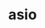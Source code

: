 ---
title: "asio"
layout: cache
categories: [package, develop]
meta: {"versions": ["1.16.1", "1.21.0", "1.28.0"], "compilers": ["gcc@=11.1.0", "oneapi@=2023.1.0", "oneapi@=2023.2.0"], "oss": ["ubuntu20.04"], "platforms": ["linux"], "targets": ["ppc64le", "x86_64", "x86_64_v3"], "stacks": ["e4s", "e4s-oneapi", "e4s-power", "root"], "num_specs": 45, "num_specs_by_stack": {"root": 45, "e4s-power": 6, "e4s-oneapi": 12, "e4s": 6}}
spec_details: [{"hash": "v7ikqgjew3uvs65spd4btnuy2nrwmyss", "compiler": "gcc@=11.1.0", "versions": ["1.21.0"], "os": "ubuntu20.04", "platform": "linux", "target": "ppc64le", "variants": ["~boost_coroutine", "~boost_regex", "build_system=autotools", "cxxstd=17", "~separate_compilation"], "stacks": ["root"], "size": "-", "tarball": "https://binaries.spack.io/develop/build_cache/linux-ubuntu20.04-ppc64le/gcc-11.1.0/asio-1.21.0/linux-ubuntu20.04-ppc64le-gcc-11.1.0-asio-1.21.0-v7ikqgjew3uvs65spd4btnuy2nrwmyss.spack"}, {"hash": "5dfyw6xiiloskt6klkgnnard4ue5ws4f", "compiler": "gcc@=11.1.0", "versions": ["1.28.0"], "os": "ubuntu20.04", "platform": "linux", "target": "ppc64le", "variants": ["~boost_coroutine", "~boost_regex", "build_system=autotools", "cxxstd=17", "~separate_compilation"], "stacks": ["e4s-power", "root"], "size": "-", "tarball": "https://binaries.spack.io/develop/build_cache/linux-ubuntu20.04-ppc64le/gcc-11.1.0/asio-1.28.0/linux-ubuntu20.04-ppc64le-gcc-11.1.0-asio-1.28.0-5dfyw6xiiloskt6klkgnnard4ue5ws4f.spack"}, {"hash": "ycp6bj77vatynlmgyu2jsfr5cxap2led", "compiler": "gcc@=11.1.0", "versions": ["1.21.0"], "os": "ubuntu20.04", "platform": "linux", "target": "ppc64le", "variants": ["~boost_coroutine", "~boost_regex", "build_system=autotools", "cxxstd=17", "~separate_compilation"], "stacks": ["root"], "size": "-", "tarball": "https://binaries.spack.io/develop/build_cache/linux-ubuntu20.04-ppc64le/gcc-11.1.0/asio-1.21.0/linux-ubuntu20.04-ppc64le-gcc-11.1.0-asio-1.21.0-ycp6bj77vatynlmgyu2jsfr5cxap2led.spack"}, {"hash": "a6nrrq3qcdzwx6u563wj3vwdlxxfitao", "compiler": "gcc@=11.1.0", "versions": ["1.28.0"], "os": "ubuntu20.04", "platform": "linux", "target": "ppc64le", "variants": ["~boost_coroutine", "~boost_regex", "build_system=autotools", "cxxstd=17", "~separate_compilation"], "stacks": ["e4s-power", "root"], "size": "-", "tarball": "https://binaries.spack.io/develop/build_cache/linux-ubuntu20.04-ppc64le/gcc-11.1.0/asio-1.28.0/linux-ubuntu20.04-ppc64le-gcc-11.1.0-asio-1.28.0-a6nrrq3qcdzwx6u563wj3vwdlxxfitao.spack"}, {"hash": "4jg73tapvhqbzilrlrygq6jykjrjfpq2", "compiler": "gcc@=11.1.0", "versions": ["1.21.0"], "os": "ubuntu20.04", "platform": "linux", "target": "ppc64le", "variants": ["~boost_coroutine", "~boost_regex", "build_system=autotools", "cxxstd=17", "~separate_compilation"], "stacks": ["root"], "size": "-", "tarball": "https://binaries.spack.io/develop/build_cache/linux-ubuntu20.04-ppc64le/gcc-11.1.0/asio-1.21.0/linux-ubuntu20.04-ppc64le-gcc-11.1.0-asio-1.21.0-4jg73tapvhqbzilrlrygq6jykjrjfpq2.spack"}, {"hash": "fts7zqslkpono275yd5xnwetyeaf4ymt", "compiler": "gcc@=11.1.0", "versions": ["1.28.0"], "os": "ubuntu20.04", "platform": "linux", "target": "ppc64le", "variants": ["~boost_coroutine", "~boost_regex", "build_system=autotools", "cxxstd=17", "~separate_compilation"], "stacks": ["e4s-power", "root"], "size": "-", "tarball": "https://binaries.spack.io/develop/build_cache/linux-ubuntu20.04-ppc64le/gcc-11.1.0/asio-1.28.0/linux-ubuntu20.04-ppc64le-gcc-11.1.0-asio-1.28.0-fts7zqslkpono275yd5xnwetyeaf4ymt.spack"}, {"hash": "h5xd33yegkc2nova3glrksbjlr7gskzu", "compiler": "gcc@=11.1.0", "versions": ["1.21.0"], "os": "ubuntu20.04", "platform": "linux", "target": "ppc64le", "variants": ["~boost_coroutine", "~boost_regex", "build_system=autotools", "cxxstd=17", "~separate_compilation"], "stacks": ["root"], "size": "-", "tarball": "https://binaries.spack.io/develop/build_cache/linux-ubuntu20.04-ppc64le/gcc-11.1.0/asio-1.21.0/linux-ubuntu20.04-ppc64le-gcc-11.1.0-asio-1.21.0-h5xd33yegkc2nova3glrksbjlr7gskzu.spack"}, {"hash": "dy3ajxsrhn6fokewqysl7ssp3eevccsc", "compiler": "gcc@=11.1.0", "versions": ["1.28.0"], "os": "ubuntu20.04", "platform": "linux", "target": "ppc64le", "variants": ["~boost_coroutine", "~boost_regex", "build_system=autotools", "cxxstd=17", "~separate_compilation"], "stacks": ["root"], "size": "-", "tarball": "https://binaries.spack.io/develop/build_cache/linux-ubuntu20.04-ppc64le/gcc-11.1.0/asio-1.28.0/linux-ubuntu20.04-ppc64le-gcc-11.1.0-asio-1.28.0-dy3ajxsrhn6fokewqysl7ssp3eevccsc.spack"}, {"hash": "rg5sfihgfr6zfi32kzdraustp4dno5ah", "compiler": "gcc@=11.1.0", "versions": ["1.28.0"], "os": "ubuntu20.04", "platform": "linux", "target": "ppc64le", "variants": ["~boost_coroutine", "~boost_regex", "build_system=autotools", "cxxstd=17", "~separate_compilation"], "stacks": ["e4s-power", "root"], "size": "-", "tarball": "https://binaries.spack.io/develop/build_cache/linux-ubuntu20.04-ppc64le/gcc-11.1.0/asio-1.28.0/linux-ubuntu20.04-ppc64le-gcc-11.1.0-asio-1.28.0-rg5sfihgfr6zfi32kzdraustp4dno5ah.spack"}, {"hash": "srfm3235eilq4mow2eswgvrglpz3zncm", "compiler": "gcc@=11.1.0", "versions": ["1.28.0"], "os": "ubuntu20.04", "platform": "linux", "target": "ppc64le", "variants": ["~boost_coroutine", "~boost_regex", "build_system=autotools", "cxxstd=17", "~separate_compilation"], "stacks": ["root"], "size": "-", "tarball": "https://binaries.spack.io/develop/build_cache/linux-ubuntu20.04-ppc64le/gcc-11.1.0/asio-1.28.0/linux-ubuntu20.04-ppc64le-gcc-11.1.0-asio-1.28.0-srfm3235eilq4mow2eswgvrglpz3zncm.spack"}, {"hash": "jey6s5i6dxw56epctvtfmcnmdkguvbbe", "compiler": "gcc@=11.1.0", "versions": ["1.28.0"], "os": "ubuntu20.04", "platform": "linux", "target": "ppc64le", "variants": ["~boost_coroutine", "~boost_regex", "build_system=autotools", "cxxstd=17", "~separate_compilation"], "stacks": ["root"], "size": "-", "tarball": "https://binaries.spack.io/develop/build_cache/linux-ubuntu20.04-ppc64le/gcc-11.1.0/asio-1.28.0/linux-ubuntu20.04-ppc64le-gcc-11.1.0-asio-1.28.0-jey6s5i6dxw56epctvtfmcnmdkguvbbe.spack"}, {"hash": "v2icq2tz26mvulqofvh5th6etyurnzfc", "compiler": "gcc@=11.1.0", "versions": ["1.28.0"], "os": "ubuntu20.04", "platform": "linux", "target": "ppc64le", "variants": ["~boost_coroutine", "~boost_regex", "build_system=autotools", "cxxstd=17", "~separate_compilation"], "stacks": ["root"], "size": "-", "tarball": "https://binaries.spack.io/develop/build_cache/linux-ubuntu20.04-ppc64le/gcc-11.1.0/asio-1.28.0/linux-ubuntu20.04-ppc64le-gcc-11.1.0-asio-1.28.0-v2icq2tz26mvulqofvh5th6etyurnzfc.spack"}, {"hash": "t5uwx26yy5mm4f5r7dk2ba333lugyfou", "compiler": "gcc@=11.1.0", "versions": ["1.28.0"], "os": "ubuntu20.04", "platform": "linux", "target": "ppc64le", "variants": ["~boost_coroutine", "~boost_regex", "build_system=autotools", "cxxstd=17", "~separate_compilation"], "stacks": ["root"], "size": "-", "tarball": "https://binaries.spack.io/develop/build_cache/linux-ubuntu20.04-ppc64le/gcc-11.1.0/asio-1.28.0/linux-ubuntu20.04-ppc64le-gcc-11.1.0-asio-1.28.0-t5uwx26yy5mm4f5r7dk2ba333lugyfou.spack"}, {"hash": "nuayox6iuh7lpxy4kgqhih6awp4mta3z", "compiler": "gcc@=11.1.0", "versions": ["1.28.0"], "os": "ubuntu20.04", "platform": "linux", "target": "ppc64le", "variants": ["~boost_coroutine", "~boost_regex", "build_system=autotools", "cxxstd=17", "~separate_compilation"], "stacks": ["e4s-power", "root"], "size": "-", "tarball": "https://binaries.spack.io/develop/build_cache/linux-ubuntu20.04-ppc64le/gcc-11.1.0/asio-1.28.0/linux-ubuntu20.04-ppc64le-gcc-11.1.0-asio-1.28.0-nuayox6iuh7lpxy4kgqhih6awp4mta3z.spack"}, {"hash": "j57nt3pryr3nkp4evip555bib4ojvezq", "compiler": "gcc@=11.1.0", "versions": ["1.28.0"], "os": "ubuntu20.04", "platform": "linux", "target": "ppc64le", "variants": ["~boost_coroutine", "~boost_regex", "build_system=autotools", "cxxstd=17", "~separate_compilation"], "stacks": ["e4s-power", "root"], "size": "-", "tarball": "https://binaries.spack.io/develop/build_cache/linux-ubuntu20.04-ppc64le/gcc-11.1.0/asio-1.28.0/linux-ubuntu20.04-ppc64le-gcc-11.1.0-asio-1.28.0-j57nt3pryr3nkp4evip555bib4ojvezq.spack"}, {"hash": "y7krrqjis2l5xxz4s4ubw5vzogkn4zfu", "compiler": "gcc@=11.1.0", "versions": ["1.28.0"], "os": "ubuntu20.04", "platform": "linux", "target": "ppc64le", "variants": ["~boost_coroutine", "~boost_regex", "build_system=autotools", "cxxstd=17", "~separate_compilation"], "stacks": ["root"], "size": "-", "tarball": "https://binaries.spack.io/develop/build_cache/linux-ubuntu20.04-ppc64le/gcc-11.1.0/asio-1.28.0/linux-ubuntu20.04-ppc64le-gcc-11.1.0-asio-1.28.0-y7krrqjis2l5xxz4s4ubw5vzogkn4zfu.spack"}, {"hash": "sz3zcgemgp3csqrwquf5twct26axupkq", "compiler": "gcc@=11.1.0", "versions": ["1.28.0"], "os": "ubuntu20.04", "platform": "linux", "target": "ppc64le", "variants": ["~boost_coroutine", "~boost_regex", "build_system=autotools", "cxxstd=17", "~separate_compilation"], "stacks": ["root"], "size": "-", "tarball": "https://binaries.spack.io/develop/build_cache/linux-ubuntu20.04-ppc64le/gcc-11.1.0/asio-1.28.0/linux-ubuntu20.04-ppc64le-gcc-11.1.0-asio-1.28.0-sz3zcgemgp3csqrwquf5twct26axupkq.spack"}, {"hash": "t2asesx2pxydbfnnyrgewui6mj34rly7", "compiler": "oneapi@=2023.1.0", "versions": ["1.28.0"], "os": "ubuntu20.04", "platform": "linux", "target": "x86_64", "variants": ["~boost_coroutine", "~boost_regex", "build_system=autotools", "cxxstd=17", "~separate_compilation"], "stacks": ["root", "e4s-oneapi"], "size": "-", "tarball": "https://binaries.spack.io/develop/build_cache/linux-ubuntu20.04-x86_64/oneapi-2023.1.0/asio-1.28.0/linux-ubuntu20.04-x86_64-oneapi-2023.1.0-asio-1.28.0-t2asesx2pxydbfnnyrgewui6mj34rly7.spack"}, {"hash": "7y35fxn7kjwsojnan5fgxyevwoadkr5w", "compiler": "oneapi@=2023.1.0", "versions": ["1.28.0"], "os": "ubuntu20.04", "platform": "linux", "target": "x86_64", "variants": ["~boost_coroutine", "~boost_regex", "build_system=autotools", "cxxstd=17", "~separate_compilation"], "stacks": ["root", "e4s-oneapi"], "size": "-", "tarball": "https://binaries.spack.io/develop/build_cache/linux-ubuntu20.04-x86_64/oneapi-2023.1.0/asio-1.28.0/linux-ubuntu20.04-x86_64-oneapi-2023.1.0-asio-1.28.0-7y35fxn7kjwsojnan5fgxyevwoadkr5w.spack"}, {"hash": "c2hb5maiihoigvdt4yioljhntzptn4hb", "compiler": "oneapi@=2023.2.0", "versions": ["1.28.0"], "os": "ubuntu20.04", "platform": "linux", "target": "x86_64", "variants": ["~boost_coroutine", "~boost_regex", "build_system=autotools", "cxxstd=17", "~separate_compilation"], "stacks": ["root", "e4s-oneapi"], "size": "-", "tarball": "https://binaries.spack.io/develop/build_cache/linux-ubuntu20.04-x86_64/oneapi-2023.2.0/asio-1.28.0/linux-ubuntu20.04-x86_64-oneapi-2023.2.0-asio-1.28.0-c2hb5maiihoigvdt4yioljhntzptn4hb.spack"}, {"hash": "24ehl6o5tqomtmxgcxnhmgpiwnwr7xvw", "compiler": "oneapi@=2023.2.0", "versions": ["1.28.0"], "os": "ubuntu20.04", "platform": "linux", "target": "x86_64", "variants": ["~boost_coroutine", "~boost_regex", "build_system=autotools", "cxxstd=17", "~separate_compilation"], "stacks": ["root", "e4s-oneapi"], "size": "-", "tarball": "https://binaries.spack.io/develop/build_cache/linux-ubuntu20.04-x86_64/oneapi-2023.2.0/asio-1.28.0/linux-ubuntu20.04-x86_64-oneapi-2023.2.0-asio-1.28.0-24ehl6o5tqomtmxgcxnhmgpiwnwr7xvw.spack"}, {"hash": "mpzytfqsdzoxxulct3k4l5sq7dac4lrw", "compiler": "oneapi@=2023.2.0", "versions": ["1.28.0"], "os": "ubuntu20.04", "platform": "linux", "target": "x86_64", "variants": ["~boost_coroutine", "~boost_regex", "build_system=autotools", "cxxstd=17", "~separate_compilation"], "stacks": ["root", "e4s-oneapi"], "size": "-", "tarball": "https://binaries.spack.io/develop/build_cache/linux-ubuntu20.04-x86_64/oneapi-2023.2.0/asio-1.28.0/linux-ubuntu20.04-x86_64-oneapi-2023.2.0-asio-1.28.0-mpzytfqsdzoxxulct3k4l5sq7dac4lrw.spack"}, {"hash": "mkijrw33zq6wgy4ymvbwxj2le2wnx6ga", "compiler": "oneapi@=2023.2.0", "versions": ["1.28.0"], "os": "ubuntu20.04", "platform": "linux", "target": "x86_64", "variants": ["~boost_coroutine", "~boost_regex", "build_system=autotools", "cxxstd=17", "~separate_compilation"], "stacks": ["root", "e4s-oneapi"], "size": "-", "tarball": "https://binaries.spack.io/develop/build_cache/linux-ubuntu20.04-x86_64/oneapi-2023.2.0/asio-1.28.0/linux-ubuntu20.04-x86_64-oneapi-2023.2.0-asio-1.28.0-mkijrw33zq6wgy4ymvbwxj2le2wnx6ga.spack"}, {"hash": "7wragdtawghiu6ifdmfejz536hp22woo", "compiler": "oneapi@=2023.2.0", "versions": ["1.28.0"], "os": "ubuntu20.04", "platform": "linux", "target": "x86_64", "variants": ["~boost_coroutine", "~boost_regex", "build_system=autotools", "cxxstd=17", "~separate_compilation"], "stacks": ["root", "e4s-oneapi"], "size": "-", "tarball": "https://binaries.spack.io/develop/build_cache/linux-ubuntu20.04-x86_64/oneapi-2023.2.0/asio-1.28.0/linux-ubuntu20.04-x86_64-oneapi-2023.2.0-asio-1.28.0-7wragdtawghiu6ifdmfejz536hp22woo.spack"}, {"hash": "i3nuvndxa4wbdypniqvptx6yybi2summ", "compiler": "oneapi@=2023.2.0", "versions": ["1.28.0"], "os": "ubuntu20.04", "platform": "linux", "target": "x86_64", "variants": ["~boost_coroutine", "~boost_regex", "build_system=autotools", "cxxstd=17", "~separate_compilation"], "stacks": ["root", "e4s-oneapi"], "size": "-", "tarball": "https://binaries.spack.io/develop/build_cache/linux-ubuntu20.04-x86_64/oneapi-2023.2.0/asio-1.28.0/linux-ubuntu20.04-x86_64-oneapi-2023.2.0-asio-1.28.0-i3nuvndxa4wbdypniqvptx6yybi2summ.spack"}, {"hash": "e5kriblp4od6q3vz5xkqhqevjkvhwhzp", "compiler": "oneapi@=2023.2.0", "versions": ["1.28.0"], "os": "ubuntu20.04", "platform": "linux", "target": "x86_64", "variants": ["~boost_coroutine", "~boost_regex", "build_system=autotools", "cxxstd=17", "~separate_compilation"], "stacks": ["root", "e4s-oneapi"], "size": "-", "tarball": "https://binaries.spack.io/develop/build_cache/linux-ubuntu20.04-x86_64/oneapi-2023.2.0/asio-1.28.0/linux-ubuntu20.04-x86_64-oneapi-2023.2.0-asio-1.28.0-e5kriblp4od6q3vz5xkqhqevjkvhwhzp.spack"}, {"hash": "nt7evlvxzegsznuhnbb6ufzf4jmmrtjx", "compiler": "oneapi@=2023.2.0", "versions": ["1.28.0"], "os": "ubuntu20.04", "platform": "linux", "target": "x86_64", "variants": ["~boost_coroutine", "~boost_regex", "build_system=autotools", "cxxstd=17", "~separate_compilation"], "stacks": ["root", "e4s-oneapi"], "size": "-", "tarball": "https://binaries.spack.io/develop/build_cache/linux-ubuntu20.04-x86_64/oneapi-2023.2.0/asio-1.28.0/linux-ubuntu20.04-x86_64-oneapi-2023.2.0-asio-1.28.0-nt7evlvxzegsznuhnbb6ufzf4jmmrtjx.spack"}, {"hash": "relwpkl4nb4tmwnnuefrqwari3cktcha", "compiler": "oneapi@=2023.2.0", "versions": ["1.28.0"], "os": "ubuntu20.04", "platform": "linux", "target": "x86_64", "variants": ["~boost_coroutine", "~boost_regex", "build_system=autotools", "cxxstd=17", "~separate_compilation"], "stacks": ["root", "e4s-oneapi"], "size": "-", "tarball": "https://binaries.spack.io/develop/build_cache/linux-ubuntu20.04-x86_64/oneapi-2023.2.0/asio-1.28.0/linux-ubuntu20.04-x86_64-oneapi-2023.2.0-asio-1.28.0-relwpkl4nb4tmwnnuefrqwari3cktcha.spack"}, {"hash": "mjevvzyxwdikxe5b5hqmfioyjhe74brh", "compiler": "oneapi@=2023.2.0", "versions": ["1.28.0"], "os": "ubuntu20.04", "platform": "linux", "target": "x86_64", "variants": ["~boost_coroutine", "~boost_regex", "build_system=autotools", "cxxstd=17", "~separate_compilation"], "stacks": ["root", "e4s-oneapi"], "size": "-", "tarball": "https://binaries.spack.io/develop/build_cache/linux-ubuntu20.04-x86_64/oneapi-2023.2.0/asio-1.28.0/linux-ubuntu20.04-x86_64-oneapi-2023.2.0-asio-1.28.0-mjevvzyxwdikxe5b5hqmfioyjhe74brh.spack"}, {"hash": "3b7fpnuo6vzl34ojjo4hibfbtubj5wwz", "compiler": "gcc@=11.1.0", "versions": ["1.16.1"], "os": "ubuntu20.04", "platform": "linux", "target": "x86_64_v3", "variants": ["~boost_coroutine", "~boost_regex", "build_system=autotools", "cxxstd=17", "~separate_compilation"], "stacks": ["root"], "size": "-", "tarball": "https://binaries.spack.io/develop/build_cache/linux-ubuntu20.04-x86_64_v3/gcc-11.1.0/asio-1.16.1/linux-ubuntu20.04-x86_64_v3-gcc-11.1.0-asio-1.16.1-3b7fpnuo6vzl34ojjo4hibfbtubj5wwz.spack"}, {"hash": "wpchk5hpepr62vkagxv5a2vwqcfiugc7", "compiler": "gcc@=11.1.0", "versions": ["1.16.1"], "os": "ubuntu20.04", "platform": "linux", "target": "x86_64_v3", "variants": ["~boost_coroutine", "~boost_regex", "build_system=autotools", "cxxstd=17", "~separate_compilation"], "stacks": ["root"], "size": "-", "tarball": "https://binaries.spack.io/develop/build_cache/linux-ubuntu20.04-x86_64_v3/gcc-11.1.0/asio-1.16.1/linux-ubuntu20.04-x86_64_v3-gcc-11.1.0-asio-1.16.1-wpchk5hpepr62vkagxv5a2vwqcfiugc7.spack"}, {"hash": "cibbj2htlbvp5bkpqrggzhkmtmdi6sfm", "compiler": "gcc@=11.1.0", "versions": ["1.16.1"], "os": "ubuntu20.04", "platform": "linux", "target": "x86_64_v3", "variants": ["~boost_coroutine", "~boost_regex", "build_system=autotools", "cxxstd=17", "~separate_compilation"], "stacks": ["e4s", "root"], "size": "-", "tarball": "https://binaries.spack.io/develop/build_cache/linux-ubuntu20.04-x86_64_v3/gcc-11.1.0/asio-1.16.1/linux-ubuntu20.04-x86_64_v3-gcc-11.1.0-asio-1.16.1-cibbj2htlbvp5bkpqrggzhkmtmdi6sfm.spack"}, {"hash": "3qlwafxi6s7fdk2w7ergwloo47i3pvll", "compiler": "gcc@=11.1.0", "versions": ["1.16.1"], "os": "ubuntu20.04", "platform": "linux", "target": "x86_64_v3", "variants": ["~boost_coroutine", "~boost_regex", "build_system=autotools", "cxxstd=17", "~separate_compilation"], "stacks": ["e4s", "root"], "size": "-", "tarball": "https://binaries.spack.io/develop/build_cache/linux-ubuntu20.04-x86_64_v3/gcc-11.1.0/asio-1.16.1/linux-ubuntu20.04-x86_64_v3-gcc-11.1.0-asio-1.16.1-3qlwafxi6s7fdk2w7ergwloo47i3pvll.spack"}, {"hash": "ntt6fzm2av7xdbtnjizx6loaousu277h", "compiler": "gcc@=11.1.0", "versions": ["1.16.1"], "os": "ubuntu20.04", "platform": "linux", "target": "x86_64_v3", "variants": ["~boost_coroutine", "~boost_regex", "build_system=autotools", "cxxstd=17", "~separate_compilation"], "stacks": ["root"], "size": "-", "tarball": "https://binaries.spack.io/develop/build_cache/linux-ubuntu20.04-x86_64_v3/gcc-11.1.0/asio-1.16.1/linux-ubuntu20.04-x86_64_v3-gcc-11.1.0-asio-1.16.1-ntt6fzm2av7xdbtnjizx6loaousu277h.spack"}, {"hash": "uf4ycitjyqxfcjka4btzouh5bhjrimjz", "compiler": "gcc@=11.1.0", "versions": ["1.16.1"], "os": "ubuntu20.04", "platform": "linux", "target": "x86_64_v3", "variants": ["~boost_coroutine", "~boost_regex", "build_system=autotools", "cxxstd=17", "~separate_compilation"], "stacks": ["root"], "size": "-", "tarball": "https://binaries.spack.io/develop/build_cache/linux-ubuntu20.04-x86_64_v3/gcc-11.1.0/asio-1.16.1/linux-ubuntu20.04-x86_64_v3-gcc-11.1.0-asio-1.16.1-uf4ycitjyqxfcjka4btzouh5bhjrimjz.spack"}, {"hash": "2ek2pe4nqn4dtwzzblabriutknxoxvf2", "compiler": "gcc@=11.1.0", "versions": ["1.28.0"], "os": "ubuntu20.04", "platform": "linux", "target": "x86_64_v3", "variants": ["~boost_coroutine", "~boost_regex", "build_system=autotools", "cxxstd=17", "~separate_compilation"], "stacks": ["e4s", "root"], "size": "-", "tarball": "https://binaries.spack.io/develop/build_cache/linux-ubuntu20.04-x86_64_v3/gcc-11.1.0/asio-1.28.0/linux-ubuntu20.04-x86_64_v3-gcc-11.1.0-asio-1.28.0-2ek2pe4nqn4dtwzzblabriutknxoxvf2.spack"}, {"hash": "7jbbryx3zf5ry3lckjg6caeaoaumt5lu", "compiler": "gcc@=11.1.0", "versions": ["1.28.0"], "os": "ubuntu20.04", "platform": "linux", "target": "x86_64_v3", "variants": ["~boost_coroutine", "~boost_regex", "build_system=autotools", "cxxstd=17", "~separate_compilation"], "stacks": ["root"], "size": "-", "tarball": "https://binaries.spack.io/develop/build_cache/linux-ubuntu20.04-x86_64_v3/gcc-11.1.0/asio-1.28.0/linux-ubuntu20.04-x86_64_v3-gcc-11.1.0-asio-1.28.0-7jbbryx3zf5ry3lckjg6caeaoaumt5lu.spack"}, {"hash": "rel3ojot4vl4jfvxk5twbjd2yakaputi", "compiler": "gcc@=11.1.0", "versions": ["1.21.0"], "os": "ubuntu20.04", "platform": "linux", "target": "x86_64_v3", "variants": ["~boost_coroutine", "~boost_regex", "build_system=autotools", "cxxstd=17", "~separate_compilation"], "stacks": ["root"], "size": "-", "tarball": "https://binaries.spack.io/develop/build_cache/linux-ubuntu20.04-x86_64_v3/gcc-11.1.0/asio-1.21.0/linux-ubuntu20.04-x86_64_v3-gcc-11.1.0-asio-1.21.0-rel3ojot4vl4jfvxk5twbjd2yakaputi.spack"}, {"hash": "tejgngpbnw533trhs2wyjcuxfijwqjjb", "compiler": "gcc@=11.1.0", "versions": ["1.21.0"], "os": "ubuntu20.04", "platform": "linux", "target": "x86_64_v3", "variants": ["~boost_coroutine", "~boost_regex", "build_system=autotools", "cxxstd=17", "~separate_compilation"], "stacks": ["root"], "size": "-", "tarball": "https://binaries.spack.io/develop/build_cache/linux-ubuntu20.04-x86_64_v3/gcc-11.1.0/asio-1.21.0/linux-ubuntu20.04-x86_64_v3-gcc-11.1.0-asio-1.21.0-tejgngpbnw533trhs2wyjcuxfijwqjjb.spack"}, {"hash": "52vzczlwdnn2nkunisc75bw5aygilb26", "compiler": "gcc@=11.1.0", "versions": ["1.16.1"], "os": "ubuntu20.04", "platform": "linux", "target": "x86_64_v3", "variants": ["~boost_coroutine", "~boost_regex", "build_system=autotools", "cxxstd=17", "~separate_compilation"], "stacks": ["root"], "size": "-", "tarball": "https://binaries.spack.io/develop/build_cache/linux-ubuntu20.04-x86_64_v3/gcc-11.1.0/asio-1.16.1/linux-ubuntu20.04-x86_64_v3-gcc-11.1.0-asio-1.16.1-52vzczlwdnn2nkunisc75bw5aygilb26.spack"}, {"hash": "xwjcywk5tsg7efwfkc35a5zkl5xb7l5x", "compiler": "gcc@=11.1.0", "versions": ["1.16.1"], "os": "ubuntu20.04", "platform": "linux", "target": "x86_64_v3", "variants": ["~boost_coroutine", "~boost_regex", "build_system=autotools", "cxxstd=17", "~separate_compilation"], "stacks": ["e4s", "root"], "size": "-", "tarball": "https://binaries.spack.io/develop/build_cache/linux-ubuntu20.04-x86_64_v3/gcc-11.1.0/asio-1.16.1/linux-ubuntu20.04-x86_64_v3-gcc-11.1.0-asio-1.16.1-xwjcywk5tsg7efwfkc35a5zkl5xb7l5x.spack"}, {"hash": "mbyf4pu75rczbqeeen5o5p2y7axdbchu", "compiler": "gcc@=11.1.0", "versions": ["1.28.0"], "os": "ubuntu20.04", "platform": "linux", "target": "x86_64_v3", "variants": ["~boost_coroutine", "~boost_regex", "build_system=autotools", "cxxstd=17", "~separate_compilation"], "stacks": ["e4s", "root"], "size": "-", "tarball": "https://binaries.spack.io/develop/build_cache/linux-ubuntu20.04-x86_64_v3/gcc-11.1.0/asio-1.28.0/linux-ubuntu20.04-x86_64_v3-gcc-11.1.0-asio-1.28.0-mbyf4pu75rczbqeeen5o5p2y7axdbchu.spack"}, {"hash": "kwzro24ejctf7l5ugyulhlbzv4alge2j", "compiler": "gcc@=11.1.0", "versions": ["1.28.0"], "os": "ubuntu20.04", "platform": "linux", "target": "x86_64_v3", "variants": ["~boost_coroutine", "~boost_regex", "build_system=autotools", "cxxstd=17", "~separate_compilation"], "stacks": ["root"], "size": "-", "tarball": "https://binaries.spack.io/develop/build_cache/linux-ubuntu20.04-x86_64_v3/gcc-11.1.0/asio-1.28.0/linux-ubuntu20.04-x86_64_v3-gcc-11.1.0-asio-1.28.0-kwzro24ejctf7l5ugyulhlbzv4alge2j.spack"}, {"hash": "pisaz2dy33w3bz4o2s2llpi2mm22s4g3", "compiler": "gcc@=11.1.0", "versions": ["1.28.0"], "os": "ubuntu20.04", "platform": "linux", "target": "x86_64_v3", "variants": ["~boost_coroutine", "~boost_regex", "build_system=autotools", "cxxstd=17", "~separate_compilation"], "stacks": ["root"], "size": "-", "tarball": "https://binaries.spack.io/develop/build_cache/linux-ubuntu20.04-x86_64_v3/gcc-11.1.0/asio-1.28.0/linux-ubuntu20.04-x86_64_v3-gcc-11.1.0-asio-1.28.0-pisaz2dy33w3bz4o2s2llpi2mm22s4g3.spack"}, {"hash": "bcjvkgubpirnatzrpm26lfbdbjejfyv4", "compiler": "gcc@=11.1.0", "versions": ["1.28.0"], "os": "ubuntu20.04", "platform": "linux", "target": "x86_64_v3", "variants": ["~boost_coroutine", "~boost_regex", "build_system=autotools", "cxxstd=17", "~separate_compilation"], "stacks": ["e4s", "root"], "size": "-", "tarball": "https://binaries.spack.io/develop/build_cache/linux-ubuntu20.04-x86_64_v3/gcc-11.1.0/asio-1.28.0/linux-ubuntu20.04-x86_64_v3-gcc-11.1.0-asio-1.28.0-bcjvkgubpirnatzrpm26lfbdbjejfyv4.spack"}]
---